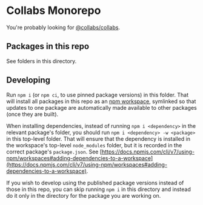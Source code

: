 # Collabs Monorepo

You're probably looking for [@collabs/collabs](https://github.com/composablesys/collabs/tree/master/collabs#readme).

## Packages in this repo

See folders in this directory.

## Developing

Run `npm i` (or `npm ci`, to use pinned package versions) in this folder. That will install all packages in this repo as an [npm workspace](https://docs.npmjs.com/cli/v7/using-npm/workspaces), symlinked so that updates to one package are automatically made available to other packages (once they are built).

When installing dependencies, instead of running `npm i <dependency>` in the relevant package's folder, you should run `npm i <dependency> -w <package>` in this top-level folder. That will ensure that the dependency is installed in the workspace's top-level `node_modules` folder, but it is recorded in the correct package's `package.json`. See [https://docs.npmjs.com/cli/v7/using-npm/workspaces#adding-dependencies-to-a-workspace](https://docs.npmjs.com/cli/v7/using-npm/workspaces#adding-dependencies-to-a-workspace).

If you wish to develop using the published package versions instead of those in this repo, you can skip running `npm i` in this directory and instead do it only in the directory for the package you are working on.

